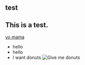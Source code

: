 ## test
This is a test.
---
[yo mama](https://pornhub.com)

- hello
- hello
- I want donuts
![Give me donuts](https://i1.wp.com/handluggageonly.co.uk/wp-content/uploads/2018/04/Hand-Luggage-Only-10-7.jpg?fit=1600%2C2400&ssl=1)
